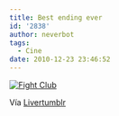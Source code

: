 ```yaml
---
title: Best ending ever
id: '2838'
author: neverbot
tags:
  - Cine
date: 2010-12-23 23:46:52
---
```


[![](./PhotoAlt1.gif "Fight Club")](./PhotoAlt1.gif)

Vía [Livertumblr](http://livercake.tumblr.com/post/2339770467)